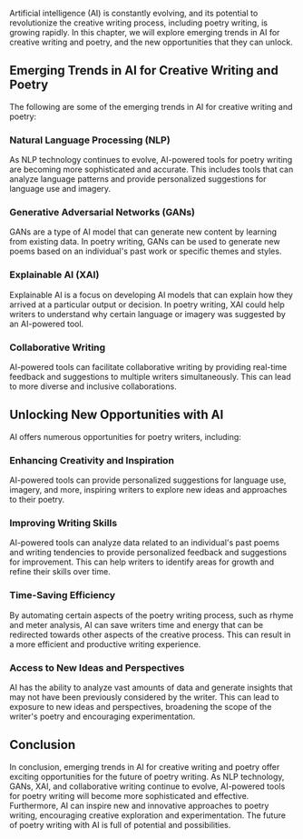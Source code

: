 
Artificial intelligence (AI) is constantly evolving, and its potential to revolutionize the creative writing process, including poetry writing, is growing rapidly. In this chapter, we will explore emerging trends in AI for creative writing and poetry, and the new opportunities that they can unlock.

Emerging Trends in AI for Creative Writing and Poetry
-----------------------------------------------------

The following are some of the emerging trends in AI for creative writing and poetry:

### Natural Language Processing (NLP)

As NLP technology continues to evolve, AI-powered tools for poetry writing are becoming more sophisticated and accurate. This includes tools that can analyze language patterns and provide personalized suggestions for language use and imagery.

### Generative Adversarial Networks (GANs)

GANs are a type of AI model that can generate new content by learning from existing data. In poetry writing, GANs can be used to generate new poems based on an individual's past work or specific themes and styles.

### Explainable AI (XAI)

Explainable AI is a focus on developing AI models that can explain how they arrived at a particular output or decision. In poetry writing, XAI could help writers to understand why certain language or imagery was suggested by an AI-powered tool.

### Collaborative Writing

AI-powered tools can facilitate collaborative writing by providing real-time feedback and suggestions to multiple writers simultaneously. This can lead to more diverse and inclusive collaborations.

Unlocking New Opportunities with AI
-----------------------------------

AI offers numerous opportunities for poetry writers, including:

### Enhancing Creativity and Inspiration

AI-powered tools can provide personalized suggestions for language use, imagery, and more, inspiring writers to explore new ideas and approaches to their poetry.

### Improving Writing Skills

AI-powered tools can analyze data related to an individual's past poems and writing tendencies to provide personalized feedback and suggestions for improvement. This can help writers to identify areas for growth and refine their skills over time.

### Time-Saving Efficiency

By automating certain aspects of the poetry writing process, such as rhyme and meter analysis, AI can save writers time and energy that can be redirected towards other aspects of the creative process. This can result in a more efficient and productive writing experience.

### Access to New Ideas and Perspectives

AI has the ability to analyze vast amounts of data and generate insights that may not have been previously considered by the writer. This can lead to exposure to new ideas and perspectives, broadening the scope of the writer's poetry and encouraging experimentation.

Conclusion
----------

In conclusion, emerging trends in AI for creative writing and poetry offer exciting opportunities for the future of poetry writing. As NLP technology, GANs, XAI, and collaborative writing continue to evolve, AI-powered tools for poetry writing will become more sophisticated and effective. Furthermore, AI can inspire new and innovative approaches to poetry writing, encouraging creative exploration and experimentation. The future of poetry writing with AI is full of potential and possibilities.
